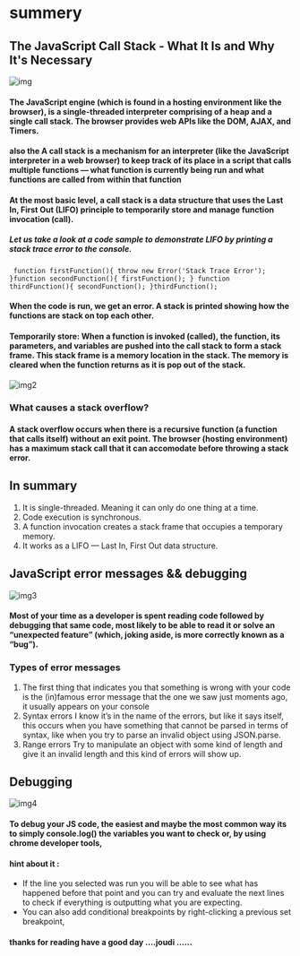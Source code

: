 # summery 
## The JavaScript Call Stack - What It Is and Why It's Necessary
![img](https://cdn-media-1.freecodecamp.org/images/1*-WOpjPy_2Idl4jIAzPokRQ.jpeg)
#### The JavaScript engine (which is found in a hosting environment like the browser), is a single-threaded interpreter comprising of a heap and a single call stack. The browser provides web APIs like the DOM, AJAX, and Timers.
#### also the A call stack is a mechanism for an interpreter (like the JavaScript interpreter in a web browser) to keep track of its place in a script that calls multiple functions — what function is currently being run and what functions are called from within that function

#### At the most basic level, a call stack is a data structure that uses the Last In, First Out (LIFO) principle to temporarily store and manage function invocation (call).
##### Let us take a look at a code sample to demonstrate LIFO by printing a stack trace error to the console.
` function firstFunction(){
  throw new Error('Stack Trace Error');
}function secondFunction(){
  firstFunction();
}
function thirdFunction(){
  secondFunction();
}thirdFunction();`

#### When the code is run, we get an error. A stack is printed showing how the functions are stack on top each other.
#### Temporarily store: When a function is invoked (called), the function, its parameters, and variables are pushed into the call stack to form a stack frame. This stack frame is a memory location in the stack. The memory is cleared when the function returns as it is pop out of the stack.
![img2](https://cdn-media-1.freecodecamp.org/images/QgR2uIk7tW0YNz0Xm8g0jAPeRFI0e4sCejsv)
### What causes a stack overflow?
#### A stack overflow occurs when there is a recursive function (a function that calls itself) without an exit point. The browser (hosting environment) has a maximum stack call that it can accomodate before throwing a stack error.
## In summary
1. It is single-threaded. Meaning it can only do one thing at a time.
2. Code execution is synchronous.
3. A function invocation creates a stack frame that occupies a temporary memory.
4. It works as a LIFO — Last In, First Out data structure.
## JavaScript error messages && debugging
![img3](https://miro.medium.com/max/2100/1*LHpmsxV3f2znpxhuAFuIqA.png)
#### Most of your time as a developer is spent reading code followed by debugging that same code, most likely to be able to read it or solve an “unexpected feature” (which, joking aside, is more correctly known as a “bug”).
### Types of error messages
1. The first thing that indicates you that something is wrong with your code is the (in)famous error message that the one we saw just moments ago, it usually appears on your console
2. Syntax errors I know it’s in the name of the errors, but like it says itself, this occurs when you have something that cannot be parsed in terms of syntax, like when you try to parse an invalid object using JSON.parse.
3. Range errors Try to manipulate an object with some kind of length and give it an invalid length and this kind of errors will show up.
## Debugging
![img4](https://www.jrebel.com/sites/rebel/files/image/2019-11/image-blog-5-java-debugging-problems.jpg)
#### To debug your JS code, the easiest and maybe the most common way its to simply console.log() the variables you want to check or, by using chrome developer tools,
#### hint about it :
- If the line you selected was run you will be able to see what has happened before that point and you can try and evaluate the next lines to check if everything is outputting what you are expecting.
- You can also add conditional breakpoints by right-clicking a previous set breakpoint, 


#### thanks for reading have a good day ....joudi ......







